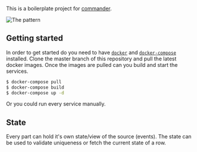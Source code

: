 This is a boilerplate project for [commander](https://github.com/sysco-middleware/commander).

![The pattern](https://github.com/sysco-middleware/commander/wiki/commander-pattern.jpg)

## Getting started

In order to get started do you need to have [`docker`](https://docs.docker.com/install/) and [`docker-compose`](https://docs.docker.com/compose/install/) installed.
Clone the master branch of this repository and pull the latest docker images. Once the images are pulled can you build and start the services.

```bash
$ docker-compose pull
$ docker-compose build
$ docker-compose up -d
```

Or you could run every service manually.

## State

Every part can hold it's own state/view of the source (events). The state can be used to validate uniqueness or fetch the current state of a row.
